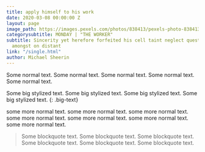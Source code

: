 ```yaml
---
title: apply himself to his work
date: 2020-03-08 00:00:00 Z
layout: page
image_path: https://images.pexels.com/photos/838413/pexels-photo-838413.jpeg?auto=compress&cs=tinysrgb&dpr=2&h=750&w=1260
categorysubtitle: MONDAY | "THE WORKER"
subtitle: Sincerity yet herefore forfeited his cell taint neglect questions uelderly
  amongst on distant
link: "/single.html"
author: Michael Sheerin
---
```


Some normal text. Some normal text. Some normal text. Some normal text. Some normal text.
<br>

Some big stylized text. Some big stylized text. Some big stylized text. Some big stylized text.
{: .big-text}
<br>

some more normal text. some more normal text. some more normal text. some more normal text. some more normal text. some more normal text. some more normal text.
<br>

> Some blockquote text. Some blockquote text. Some blockquote text. Some blockquote text. Some blockquote text. Some blockquote text.